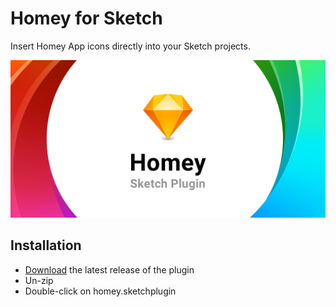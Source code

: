 # Homey for Sketch

Insert Homey App icons directly into your Sketch projects.

![](./assets/card.png)

## Installation

- [Download](../../releases/latest/download/homey.sketchplugin.zip) the latest release of the plugin
- Un-zip
- Double-click on homey.sketchplugin
